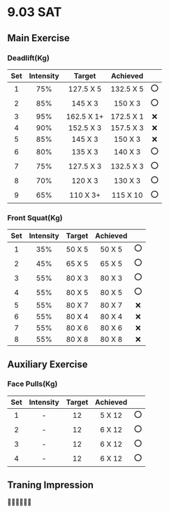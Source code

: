 # 9.03 SAT

## Main Exercise



### Deadlift(Kg)

| Set  | Intensity |   Target   | Achieved  |      |
| :--: | :-------: | :--------: | :-------: | :--: |
|  1   |    75%    | 127.5 X 5  | 132.5 X 5 |  ⭕   |
|  2   |    85%    |  145 X 3   |  150 X 3  |  ⭕   |
|  3   |    95%    | 162.5 X 1+ | 172.5 X 1 |  ❌   |
|  4   |    90%    | 152.5 X 3  | 157.5 X 3 |  ❌   |
|  5   |    85%    |  145 X 3   |  150 X 3  |  ❌   |
|  6   |    80%    |  135 X 3   |  140 X 3  |  ⭕   |
|  7   |    75%    | 127.5 X 3  | 132.5 X 3 |  ⭕   |
|  8   |    70%    |  120 X 3   |  130 X 3  |  ⭕   |
|  9   |    65%    |  110 X 3+  | 115 X 10  |  ⭕   |



### Front Squat(Kg)

| Set  | Intensity | Target | Achieved |      |
| :--: | :-------: | :----: | :------: | :--: |
|  1   |    35%    | 50 X 5 |  50 X 5  |  ⭕   |
|  2   |    45%    | 65 X 5 |  65 X 5  |  ⭕   |
|  3   |    55%    | 80 X 3 |  80 X 3  |  ⭕   |
|  4   |    55%    | 80 X 5 |  80 X 5  |  ⭕   |
|  5   |    55%    | 80 X 7 |  80 X 7  |  ❌   |
|  6   |    55%    | 80 X 4 |  80 X 4  |  ❌   |
|  7   |    55%    | 80 X 6 |  80 X 6  |  ❌   |
|  8   |    55%    | 80 X 8 |  80 X 8  |  ❌   |



## Auxiliary Exercise

### Face Pulls(Kg)

| Set  | Intensity | Target | Achieved |      |
| :--: | :-------: | :----: | :------: | :--: |
|  1   |     -     |   12   |  5 X 12  |  ⭕   |
|  2   |     -     |   12   |  6 X 12  |  ⭕   |
|  3   |     -     |   12   |  6 X 12  |  ⭕   |
|  4   |     -     |   12   |  6 X 12  |  ⭕   |



## Traning Impression

💯💯💯💯💯💯

